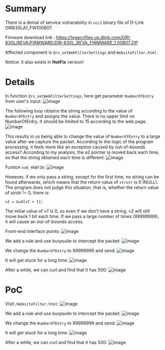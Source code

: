 # Summary
There is a denial of service vulnerability in `ncc2` binary file of D-Link DIR830LA1_FW100B07.

Fimware download link : https://legacyfiles.us.dlink.com/DIR-830L/REVA/FIRMWARE/DIR-830L_REVA_FIRMWARE_1.00B07.ZIP

Affected component is `Qrs_setWebFilterSettings` and `WebsiteFilter.html`.

Notice: it also exists in **HotFix** version!

# Details
In function `Qrs_setWebFilterSettings`, here get parameter `NumberOfEntry` from user's input:
![image](https://github.com/user-attachments/assets/cb33322f-f5c0-4e04-800c-0ad6071f8f7e)

The following loop obtains the string according to the value of `NumberOfEntry` and assigns the value. There is no upper limit on NumberOfEntry. It should be limited to 15 according to the web page.
![image](https://github.com/user-attachments/assets/e4b49e74-bebf-4bf6-8cc0-69cf8bf93e47)

This results in us being able to change the value of `NumberOfEntry` to a large value after we capture the packet. According to the logic of the program processing, it feels more like an exception caused by out-of-bounds access?
According to my analysis, the a2 pointer is moved back each time, so that the string obtained each time is different:
![image](https://github.com/user-attachments/assets/febea211-7020-4d66-9a6e-9068621005d8)

Funtion `sub_46BF28`:
![image](https://github.com/user-attachments/assets/bba696a4-e38f-4723-8235-46c0e13c4a47)

However, if we only pass a string, except for the first time, no string can be found afterwards, which means that the return value of `strstr` is 0 (NULL).
The program does not judge this situation, that is, whether the return value of strstr != 0, there is:
```
v2 = &v4[v7 + 1];
```

The initial value of v7 is 0, so even if we don’t have a string, v2 will still move back 1 bit each time. If we pass a large number of times (99999999), it will cause an out-of-bounds access.

Front-end interface points:
![image](https://github.com/user-attachments/assets/a9fddb33-fb68-426f-bd69-05bfb85afbac)

We add a rule and use burpsuite to intercept the packet:
![image](https://github.com/user-attachments/assets/a1a158e0-1cda-4028-98a6-0655169a369b)

We change the `NumberOfEntry` to 99999999 and send:
![image](https://github.com/user-attachments/assets/2c9afee7-b63d-4221-b98d-77e1ddce17a8)

It will get stuck for a long time:
![image](https://github.com/user-attachments/assets/d5ad20bc-d3d8-4f1d-9890-363a8cf9c02a)

After a while, we can curl and find that it has 500:
![image](https://github.com/user-attachments/assets/621d1148-48c8-4fb6-b9b8-53766d12cfd4)


# PoC
Visit `/WebsiteFilter.html`:
![image](https://github.com/user-attachments/assets/a9fddb33-fb68-426f-bd69-05bfb85afbac)

We add a rule and use burpsuite to intercept the packet:
![image](https://github.com/user-attachments/assets/a1a158e0-1cda-4028-98a6-0655169a369b)

We change the `NumberOfEntry` to 99999999 and send:
![image](https://github.com/user-attachments/assets/2c9afee7-b63d-4221-b98d-77e1ddce17a8)

It will get stuck for a long time:
![image](https://github.com/user-attachments/assets/d5ad20bc-d3d8-4f1d-9890-363a8cf9c02a)

After a while, we can curl and find that it has 500:
![image](https://github.com/user-attachments/assets/621d1148-48c8-4fb6-b9b8-53766d12cfd4)
